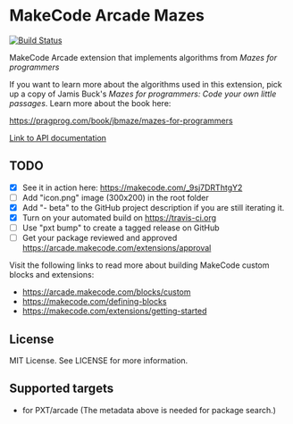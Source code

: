 # MakeCode Arcade Mazes

[![Build Status](https://travis-ci.com/robo-technical-group/pxt-arcade-mazes.svg?branch=master)](https://travis-ci.com/robo-technical-group/pxt-arcade-mazes)

MakeCode Arcade extension that implements algorithms from
_Mazes for programmers_

If you want to learn more about the algorithms used in this extension,
pick up a copy of Jamis Buck's _Mazes for programmers: Code your own little passages_.
Learn more about the book here:

https://pragprog.com/book/jbmaze/mazes-for-programmers

[Link to API documentation](https://github.com/robo-technical-group/pxt-arcade-mazes/blob/master/api.md)

## TODO

- [X] See it in action here: https://makecode.com/_9sj7DRThtgY2
- [ ] Add "icon.png" image (300x200) in the root folder
- [X] Add "- beta" to the GitHub project description if you are still iterating it.
- [X] Turn on your automated build on https://travis-ci.org
- [ ] Use "pxt bump" to create a tagged release on GitHub
- [ ] Get your package reviewed and approved https://arcade.makecode.com/extensions/approval

Visit the following links to read more about building MakeCode custom blocks and extensions:

- https://arcade.makecode.com/blocks/custom
- https://makecode.com/defining-blocks
- https://makecode.com/extensions/getting-started

## License

MIT License. See LICENSE for more information.

## Supported targets

* for PXT/arcade
(The metadata above is needed for package search.)

